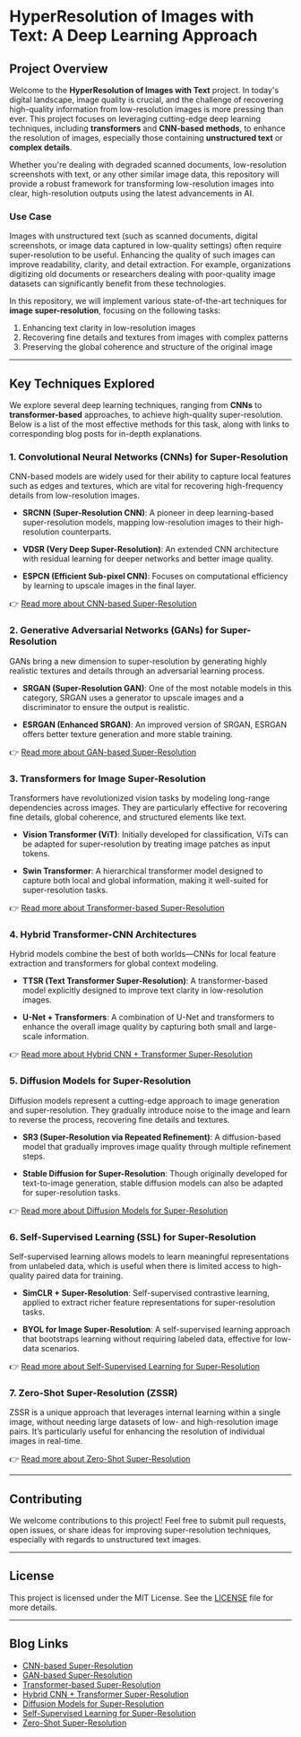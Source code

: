 # HyperResolution of Images with Text: A Deep Learning Approach

## Project Overview

Welcome to the **HyperResolution of Images with Text** project. In today's digital landscape, image quality is crucial, and the challenge of recovering high-quality information from low-resolution images is more pressing than ever. This project focuses on leveraging cutting-edge deep learning techniques, including **transformers** and **CNN-based methods**, to enhance the resolution of images, especially those containing **unstructured text** or **complex details**.

Whether you're dealing with degraded scanned documents, low-resolution screenshots with text, or any other similar image data, this repository will provide a robust framework for transforming low-resolution images into clear, high-resolution outputs using the latest advancements in AI.

### Use Case

Images with unstructured text (such as scanned documents, digital screenshots, or image data captured in low-quality settings) often require super-resolution to be useful. Enhancing the quality of such images can improve readability, clarity, and detail extraction. For example, organizations digitizing old documents or researchers dealing with poor-quality image datasets can significantly benefit from these technologies.

In this repository, we will implement various state-of-the-art techniques for **image super-resolution**, focusing on the following tasks:

1. Enhancing text clarity in low-resolution images
2. Recovering fine details and textures from images with complex patterns
3. Preserving the global coherence and structure of the original image

---

## Key Techniques Explored

We explore several deep learning techniques, ranging from **CNNs** to **transformer-based** approaches, to achieve high-quality super-resolution. Below is a list of the most effective methods for this task, along with links to corresponding blog posts for in-depth explanations.

### 1. Convolutional Neural Networks (CNNs) for Super-Resolution

CNN-based models are widely used for their ability to capture local features such as edges and textures, which are vital for recovering high-frequency details from low-resolution images.

- **SRCNN (Super-Resolution CNN)**: A pioneer in deep learning-based super-resolution models, mapping low-resolution images to their high-resolution counterparts.
  
- **VDSR (Very Deep Super-Resolution)**: An extended CNN architecture with residual learning for deeper networks and better image quality.
  
- **ESPCN (Efficient Sub-pixel CNN)**: Focuses on computational efficiency by learning to upscale images in the final layer.

👉 [Read more about CNN-based Super-Resolution](./blog/uper-Resolution-for-Unstructured%20Text-Images-Using-CNN.md)

### 2. Generative Adversarial Networks (GANs) for Super-Resolution

GANs bring a new dimension to super-resolution by generating highly realistic textures and details through an adversarial learning process.

- **SRGAN (Super-Resolution GAN)**: One of the most notable models in this category, SRGAN uses a generator to upscale images and a discriminator to ensure the output is realistic.

- **ESRGAN (Enhanced SRGAN)**: An improved version of SRGAN, ESRGAN offers better texture generation and more stable training.

👉 [Read more about GAN-based Super-Resolution](./blog/Super-Resolution-on-Low-Resolution-Text-Images-using-GANs.md)

### 3. Transformers for Image Super-Resolution

Transformers have revolutionized vision tasks by modeling long-range dependencies across images. They are particularly effective for recovering fine details, global coherence, and structured elements like text.

- **Vision Transformer (ViT)**: Initially developed for classification, ViTs can be adapted for super-resolution by treating image patches as input tokens.

- **Swin Transformer**: A hierarchical transformer model designed to capture both local and global information, making it well-suited for super-resolution tasks.

👉 [Read more about Transformer-based Super-Resolution](./blog/Transformer-based-Super-Resolution.md)

### 4. Hybrid Transformer-CNN Architectures

Hybrid models combine the best of both worlds—CNNs for local feature extraction and transformers for global context modeling.

- **TTSR (Text Transformer Super-Resolution)**: A transformer-based model explicitly designed to improve text clarity in low-resolution images.

- **U-Net + Transformers**: A combination of U-Net and transformers to enhance the overall image quality by capturing both small and large-scale information.

👉 [Read more about Hybrid CNN + Transformer Super-Resolution](./blog/Hybrid-CNN-Transformer-Super-Resolution.md)

### 5. Diffusion Models for Super-Resolution

Diffusion models represent a cutting-edge approach to image generation and super-resolution. They gradually introduce noise to the image and learn to reverse the process, recovering fine details and textures.

- **SR3 (Super-Resolution via Repeated Refinement)**: A diffusion-based model that gradually improves image quality through multiple refinement steps.
  
- **Stable Diffusion for Super-Resolution**: Though originally developed for text-to-image generation, stable diffusion models can also be adapted for super-resolution tasks.

👉 [Read more about Diffusion Models for Super-Resolution](./blog/Diffusion-Models-for-Super-Resolution.md)

### 6. Self-Supervised Learning (SSL) for Super-Resolution

Self-supervised learning allows models to learn meaningful representations from unlabeled data, which is useful when there is limited access to high-quality paired data for training.

- **SimCLR + Super-Resolution**: Self-supervised contrastive learning, applied to extract richer feature representations for super-resolution tasks.

- **BYOL for Image Super-Resolution**: A self-supervised learning approach that bootstraps learning without requiring labeled data, effective for low-data scenarios.

👉 [Read more about Self-Supervised Learning for Super-Resolution](./blog/Self-Supervised-Learning-for-Super-Resolution.md)

### 7. Zero-Shot Super-Resolution (ZSSR)

ZSSR is a unique approach that leverages internal learning within a single image, without needing large datasets of low- and high-resolution image pairs. It’s particularly useful for enhancing the resolution of individual images in real-time.

👉 [Read more about Zero-Shot Super-Resolution](./blog/Zero-Shot-Super-Resolution.md)

---


## Contributing

We welcome contributions to this project! Feel free to submit pull requests, open issues, or share ideas for improving super-resolution techniques, especially with regards to unstructured text images.

---

## License

This project is licensed under the MIT License. See the [LICENSE](LICENSE) file for more details.

---

## Blog Links

- [CNN-based Super-Resolution](#)
- [GAN-based Super-Resolution](#)
- [Transformer-based Super-Resolution](#)
- [Hybrid CNN + Transformer Super-Resolution](#)
- [Diffusion Models for Super-Resolution](#)
- [Self-Supervised Learning for Super-Resolution](#)
- [Zero-Shot Super-Resolution](#)